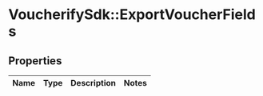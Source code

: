 # VoucherifySdk::ExportVoucherFields

## Properties

| Name | Type | Description | Notes |
| ---- | ---- | ----------- | ----- |

